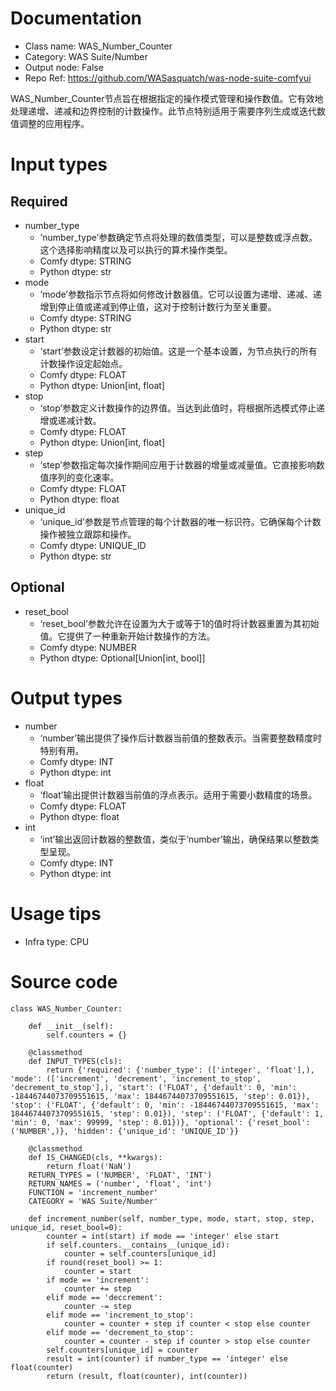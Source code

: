 # Documentation
- Class name: WAS_Number_Counter
- Category: WAS Suite/Number
- Output node: False
- Repo Ref: https://github.com/WASasquatch/was-node-suite-comfyui

WAS_Number_Counter节点旨在根据指定的操作模式管理和操作数值。它有效地处理递增、递减和边界控制的计数操作。此节点特别适用于需要序列生成或迭代数值调整的应用程序。

# Input types
## Required
- number_type
    - ‘number_type’参数确定节点将处理的数值类型，可以是整数或浮点数。这个选择影响精度以及可以执行的算术操作类型。
    - Comfy dtype: STRING
    - Python dtype: str
- mode
    - ‘mode’参数指示节点将如何修改计数器值。它可以设置为递增、递减、递增到停止值或递减到停止值，这对于控制计数行为至关重要。
    - Comfy dtype: STRING
    - Python dtype: str
- start
    - ‘start’参数设定计数器的初始值。这是一个基本设置，为节点执行的所有计数操作设定起始点。
    - Comfy dtype: FLOAT
    - Python dtype: Union[int, float]
- stop
    - ‘stop’参数定义计数操作的边界值。当达到此值时，将根据所选模式停止递增或递减计数。
    - Comfy dtype: FLOAT
    - Python dtype: Union[int, float]
- step
    - ‘step’参数指定每次操作期间应用于计数器的增量或减量值。它直接影响数值序列的变化速率。
    - Comfy dtype: FLOAT
    - Python dtype: float
- unique_id
    - ‘unique_id’参数是节点管理的每个计数器的唯一标识符。它确保每个计数操作被独立跟踪和操作。
    - Comfy dtype: UNIQUE_ID
    - Python dtype: str
## Optional
- reset_bool
    - ‘reset_bool’参数允许在设置为大于或等于1的值时将计数器重置为其初始值。它提供了一种重新开始计数操作的方法。
    - Comfy dtype: NUMBER
    - Python dtype: Optional[Union[int, bool]]

# Output types
- number
    - ‘number’输出提供了操作后计数器当前值的整数表示。当需要整数精度时特别有用。
    - Comfy dtype: INT
    - Python dtype: int
- float
    - ‘float’输出提供计数器当前值的浮点表示。适用于需要小数精度的场景。
    - Comfy dtype: FLOAT
    - Python dtype: float
- int
    - ‘int’输出返回计数器的整数值，类似于‘number’输出，确保结果以整数类型呈现。
    - Comfy dtype: INT
    - Python dtype: int

# Usage tips
- Infra type: CPU

# Source code
```
class WAS_Number_Counter:

    def __init__(self):
        self.counters = {}

    @classmethod
    def INPUT_TYPES(cls):
        return {'required': {'number_type': (['integer', 'float'],), 'mode': (['increment', 'decrement', 'increment_to_stop', 'decrement_to_stop'],), 'start': ('FLOAT', {'default': 0, 'min': -18446744073709551615, 'max': 18446744073709551615, 'step': 0.01}), 'stop': ('FLOAT', {'default': 0, 'min': -18446744073709551615, 'max': 18446744073709551615, 'step': 0.01}), 'step': ('FLOAT', {'default': 1, 'min': 0, 'max': 99999, 'step': 0.01})}, 'optional': {'reset_bool': ('NUMBER',)}, 'hidden': {'unique_id': 'UNIQUE_ID'}}

    @classmethod
    def IS_CHANGED(cls, **kwargs):
        return float('NaN')
    RETURN_TYPES = ('NUMBER', 'FLOAT', 'INT')
    RETURN_NAMES = ('number', 'float', 'int')
    FUNCTION = 'increment_number'
    CATEGORY = 'WAS Suite/Number'

    def increment_number(self, number_type, mode, start, stop, step, unique_id, reset_bool=0):
        counter = int(start) if mode == 'integer' else start
        if self.counters.__contains__(unique_id):
            counter = self.counters[unique_id]
        if round(reset_bool) >= 1:
            counter = start
        if mode == 'increment':
            counter += step
        elif mode == 'deccrement':
            counter -= step
        elif mode == 'increment_to_stop':
            counter = counter + step if counter < stop else counter
        elif mode == 'decrement_to_stop':
            counter = counter - step if counter > stop else counter
        self.counters[unique_id] = counter
        result = int(counter) if number_type == 'integer' else float(counter)
        return (result, float(counter), int(counter))
```